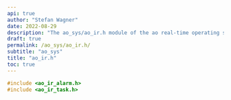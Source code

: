 ```yaml
---
api: true
author: "Stefan Wagner"
date: 2022-08-29
description: "The ao_sys/ao_ir.h module of the ao real-time operating system."
draft: true
permalink: /ao_sys/ao_ir.h/ 
subtitle: "ao_sys"
title: "ao_ir.h"
toc: true
---
```


```c
#include <ao_ir_alarm.h>
#include <ao_ir_task.h>

```
